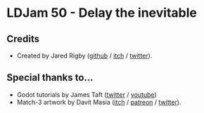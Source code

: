 # LDJam 50 - Delay the inevitable

## Credits

- Created by Jared Rigby ([github](https://github.com/jazibobs) / [itch](https://jazibobs.itch.io/) / [twitter](https://twitter.com/jazibobs)).

## Special thanks to...

- Godot tutorials by James Taft ([twitter](https://twitter.com/taftcreates) / [youtube](https://www.youtube.com/mistertaftcreates))
- Match-3 artwork by Davit Masia ([itch](https://kronbits.itch.io/) / [patreon](https://www.patreon.com/davitmasia) / [twitter](https://twitter.com/DavitMasia)).
